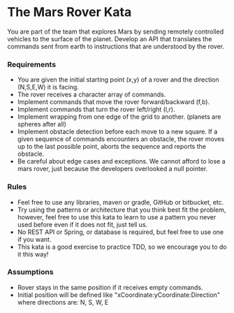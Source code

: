 # The Mars Rover Kata
You are part of the team that explores Mars by sending remotely controlled vehicles to the surface of the planet. Develop an API that translates the commands sent from earth to instructions that are understood by the rover.


### Requirements
* You are given the initial starting point (x,y) of a rover and the direction (N,S,E,W) it is facing.
* The rover receives a character array of commands.
* Implement commands that move the rover forward/backward (f,b).
* Implement commands that turn the rover left/right (l,r).
* Implement wrapping from one edge of the grid to another. (planets are spheres after all)
* Implement obstacle detection before each move to a new square. If a given sequence of commands encounters an obstacle, the rover moves up to the last possible point, aborts the sequence and reports the obstacle.
* Be careful about edge cases and exceptions. We cannot afford to lose a mars rover, just because the developers overlooked a null pointer.

### Rules
* Feel free to use any libraries, maven or gradle, GitHub or bitbucket, etc.
* Try using the patterns or architecture that you think best fit the problem, however, feel free to use this kata to learn to use a pattern you never used before even if it does not fit, just tell us.
* No REST API or Spring, or database is required, but feel free to use one if you want.
* This kata is a good exercise to practice TDD, so we encourage you to do it this way!

### Assumptions
* Rover stays in the same position if it receives empty commands.
* Initial position will be defined like "xCoordinate:yCoordinate:Direction" where directions are: N, S, W, E
